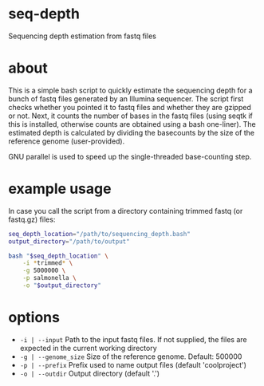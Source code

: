 # seq-depth

Sequencing depth estimation from fastq files

# about

This is a simple bash script to quickly estimate the sequencing depth for a bunch of fastq files generated by an Illumina sequencer. The script first checks whether you pointed it to fastq files and whether they are gzipped or not. Next, it counts the number of bases in the fastq files (using seqtk if this is installed, otherwise counts are obtained using a bash one-liner). The estimated depth is calculated by dividing the basecounts by the size of the reference genome (user-provided). 

GNU parallel is used to speed up the single-threaded base-counting step.

# example usage

In case you call the script from a directory containing trimmed fastq (or fastq.gz) files:

```Bash
seq_depth_location="/path/to/sequencing_depth.bash"
output_directory="/path/to/output"

bash "$seq_depth_location" \
	-i *trimmed* \
	-g 5000000 \
	-p salmonella \
	-o "$output_directory"
```
# options
- `-i | --input` Path to the input fastq files. If not supplied, the files are expected in the current working directory
- `-g | --genome_size` Size of the reference genome. Default: 500000
- `-p | --prefix` Prefix used to name output files (default 'coolproject')
- `-o | --outdir` Output directory (default '.')
